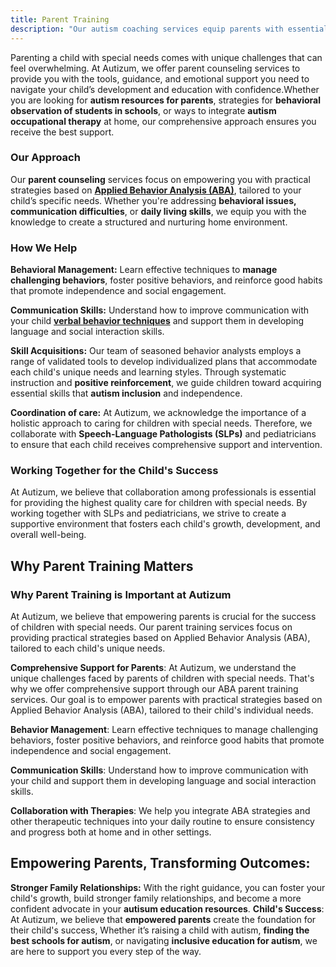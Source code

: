 ```yaml
---
title: Parent Training 
description: "Our autism coaching services equip parents with essential tools and techniques to effectively support their child’s development."
---
```

Parenting a child with special needs comes with unique challenges that can feel overwhelming. At Autizum, we offer parent counseling services to provide you with the tools, guidance, and emotional support you need to navigate your child’s development and education with confidence.Whether you are looking for **autism resources for parents**, strategies for **behavioral observation of students in schools**, or ways to integrate **autism occupational therapy** at home, our comprehensive approach ensures you receive the best support.

### Our Approach
Our **parent counseling** services focus on empowering you with practical strategies based on [**Applied Behavior Analysis (ABA)**](/services/aba-therapy), tailored to your child’s specific needs. Whether you're addressing **behavioral issues, communication difficulties**, or **daily living skills**, we equip you with the knowledge to create a structured and nurturing home environment.

### How We Help

**Behavioral Management:** Learn effective techniques to **manage challenging behaviors**, foster positive behaviors, and reinforce good habits that promote independence and social engagement.

**Communication Skills:** Understand how to improve communication with your child [**verbal behavior techniques**](/services/verbal-communication-skills-through-aba) and support them in developing language and social interaction skills.

**Skill Acquisitions:** Our team of seasoned behavior analysts employs a range of validated tools to develop individualized plans that accommodate each child's unique needs and learning styles. Through systematic instruction and **positive reinforcement**, we guide children toward acquiring essential skills that **autism inclusion** and independence.

**Coordination of care:** At Autizum, we acknowledge the importance of a holistic approach to caring for children with special needs. Therefore, we collaborate with **Speech-Language Pathologists (SLPs)** and pediatricians to ensure that each child receives comprehensive support and intervention.

### Working Together for the Child's Success

At Autizum, we believe that collaboration among professionals is essential for providing the highest quality care for children with special needs. By working together with SLPs and pediatricians, we strive to create a supportive environment that fosters each child's growth, development, and overall well-being.

## Why Parent Training Matters

### Why Parent Training is Important at Autizum

At Autizum, we believe that empowering parents is crucial for the success of children with special needs. Our parent training services focus on providing practical strategies based on Applied Behavior Analysis (ABA), tailored to each child's unique needs.

**Comprehensive Support for Parents**: At Autizum, we understand the unique challenges faced by parents of children with special needs. That's why we offer comprehensive support through our ABA parent training services. Our goal is to empower parents with practical strategies based on Applied Behavior Analysis (ABA), tailored to their child's individual needs.

**Behavior Management**: Learn effective techniques to manage challenging behaviors, foster positive behaviors, and reinforce good habits that promote independence and social engagement.

**Communication Skills**: Understand how to improve communication with your child and support them in developing language and social interaction skills.

**Collaboration with Therapies**: We help you integrate ABA strategies and other therapeutic techniques into your daily routine to ensure consistency and progress both at home and in other settings.


## Empowering Parents, Transforming Outcomes:
**Stronger Family Relationships:** With the right guidance, you can foster your child's growth, build stronger family relationships, and become a more confident advocate in your **autisum education resources**.
**Child's Success**: At Autizum, we believe that **empowered parents** create the foundation for their child's success, Whether it’s raising a child with autism, **finding the best schools for autism**, or navigating **inclusive education for autism**, we are here to support you every step of the way.
